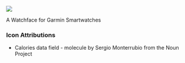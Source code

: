 ![](https://services.garmin.com/appsLibraryBusinessServices_v0/rest/apps/0688f00f-64ce-4661-9ef3-464f02d56399/screenshots/68dd7bac-137a-4566-8b7e-16a992f1ccf2?raw=true)

A Watchface for Garmin Smartwatches

### Icon Attributions
* Calories data field - molecule by Sergio Monterrubio from the Noun Project

